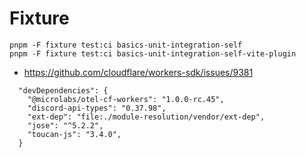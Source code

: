 # Fixture

```
pnpm -F fixture test:ci basics-unit-integration-self
pnpm -F fixture test:ci basics-unit-integration-self-vite-plugin
```

- https://github.com/cloudflare/workers-sdk/issues/9381

```
  "devDependencies": {
    "@microlabs/otel-cf-workers": "1.0.0-rc.45",
    "discord-api-types": "0.37.98",
    "ext-dep": "file:./module-resolution/vendor/ext-dep",
    "jose": "^5.2.2",
    "toucan-js": "3.4.0",
  }

```
